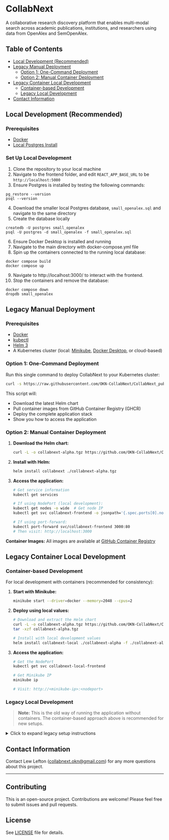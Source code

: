 # CollabNext

A collaborative research discovery platform that enables multi-modal search across academic publications, institutions, and researchers using data from OpenAlex and SemOpenAlex.

## Table of Contents
- [Local Development (Recommended)](#local-development-recommended)
- [Legacy Manual Deployment](#legacy-manual-deployment)
  - [Option 1: One-Command Deployment](#option-1-one-command-deployment)
  - [Option 2: Manual Container Deployment](#option-2-manual-container-deployment)
- [Legacy Container Local Development](#legacy-container-local-development)
  - [Container-based Development](#container-based-development)
  - [Legacy Local Development](#legacy-local-development)
- [Contact Information](#contact-information)

## Local Development (Recommended)

### Prerequisites
- [Docker](https://docs.docker.com/get-docker/)
- [Local Postgres Install](https://www.postgresql.org/download/windows/)

### Set Up Local Development
1. Clone the repository to your local machine
2. Navigate to the frontend folder, and edit `REACT_APP_BASE_URL` to be `http://localhost:5000`
3. Ensure Postgres is installed by testing the following commands:
```
pg_restore --version
psql --version
```
4. Download the smaller local Postgres database, `small_openalex.sql` and navigate to the same directory
5. Create the database locally
```
createdb -U postgres small_openalex
psql -U postgres -d small_openalex -f small_openalex.sql
```
6. Ensure Docker Desktop is installed and running
7. Navigate to the main directory with docker-compose.yml file
8. Spin up the containers connected to the running local database:
```
docker compose build
docker compose up
```
9. Navigate to http://localhost:3000/ to interact with the frontend. 
10. Stop the containers and remove the database:
```
docker compose down
dropdb small_openalex 
```



## Legacy Manual Deployment

### Prerequisites
- [Docker](https://docs.docker.com/get-docker/)
- [kubectl](https://kubernetes.io/docs/tasks/tools/)
- [Helm 3](https://helm.sh/docs/intro/install/)
- A Kubernetes cluster (local: [Minikube](https://minikube.sigs.k8s.io/docs/start/), [Docker Desktop](https://docs.docker.com/desktop/kubernetes/), or cloud-based)

### Option 1: One-Command Deployment

Run this single command to deploy CollabNext to your Kubernetes cluster:

```bash
curl -s https://raw.githubusercontent.com/OKN-CollabNext/CollabNext_public/main/scripts/deploy-from-ghcr.sh | bash
```

This script will:
- Download the latest Helm chart
- Pull container images from GitHub Container Registry (GHCR)
- Deploy the complete application stack
- Show you how to access the application

### Option 2: Manual Container Deployment

1. **Download the Helm chart:**
   ```bash
   curl -L -o collabnext-alpha.tgz https://github.com/OKN-CollabNext/CollabNext_public/releases/latest/download/collabnext-alpha-0.1.0.tgz
   ```

2. **Install with Helm:**
   ```bash
   helm install collabnext ./collabnext-alpha.tgz
   ```

3. **Access the application:**
   ```bash
   # Get service information
   kubectl get services
   
   # If using NodePort (local development):
   kubectl get nodes -o wide  # Get node IP
   kubectl get svc collabnext-frontend -o jsonpath='{.spec.ports[0].nodePort}'  # Get port
   
   # If using port-forward:
   kubectl port-forward svc/collabnext-frontend 3000:80
   # Then visit: http://localhost:3000
   ```

**Container Images:** All images are available at [GitHub Container Registry](https://github.com/orgs/OKN-CollabNext/packages?repo_name=CollabNext_public)

## Legacy Container Local Development

### Container-based Development

For local development with containers (recommended for consistency):

1. **Start with Minikube:**
   ```bash
   minikube start --driver=docker --memory=2048 --cpus=2
   ```

2. **Deploy using local values:**
   ```bash
   # Download and extract the Helm chart
   curl -L -o collabnext-alpha.tgz https://github.com/OKN-CollabNext/CollabNext_public/releases/latest/download/collabnext-alpha-0.1.0.tgz
   tar -xzf collabnext-alpha.tgz
   
   # Install with local development values
   helm install collabnext-local ./collabnext-alpha -f ./collabnext-alpha/values-local.yaml
   ```

3. **Access the application:**
   ```bash
   # Get the NodePort
   kubectl get svc collabnext-local-frontend
   
   # Get Minikube IP
   minikube ip
   
   # Visit: http://<minikube-ip>:<nodeport>
   ```

### Legacy Local Development

> **Note:** This is the old way of running the application without containers. The container-based approach above is recommended for new setups.

<details>
<summary>Click to expand legacy setup instructions</summary>

If you prefer to set up the environment manually without containers, follow these steps:

#### Quick Start Scripts (Legacy)

For Mac/Unix users:
1. Open a terminal.
2. Navigate to the project directory.
3. Run the following commands:
   ```bash
   chmod +x setup.sh  # Only needed the first time
   ./setup.sh
   ```

For Windows users:
1. Open Command Prompt.
2. Navigate to the project directory.
3. Run the following command:
   ```batch
   setup.bat
   ```

These scripts will automatically set up the backend and frontend environments and start the development servers.

#### Manual Setup (Legacy)

### Building React.js/Flask application locally:

1. **Change directory to backend**
   ```bash
   cd backend
   ```

2. **Python setup**
   - Create a virtual environment:
     ```bash
     python3 -m venv .venv
     ```
   - Activate the virtual environment:
     ```bash
     source .venv/bin/activate
     ```
   - If the above command doesn't work on Windows, try:
     ```batch
     cd .venv\Scripts
     activate
     cd ..\..
     ```

   - Install the required packages:
     ```bash
     pip install -r requirements.txt
     ```

3. **Run Flask app locally**
   - Execute the Python script containing your Flask application:
     ```bash
     python app.py
     ```

4. **Open a new terminal and change directory to frontend**
   ```bash
   cd frontend
   ```

5. **Install React app dependencies**
   - Run the following commands:
     ```bash
     npm install --legacy-peer-deps
     npm install @memgraph/orb
     ```

6. **Create `.env.local` file**
   - In the frontend folder, copy everything from `.env.example` and paste it into `.env.local`.

7. **Run React app locally**
   - Execute the start command:
     ```bash
     npm start
     ```

**Note:** If you encounter port issues on Mac, try:
- System Settings > General > AirDrop & Handoff > turn off AirPlay Receiver

</details>

## Contact Information

Contact Lew Lefton (collabnext.okn@gmail.com) for any more questions about this project.

---

## Contributing

This is an open-source project. Contributions are welcome! Please feel free to submit issues and pull requests.

## License

See [LICENSE](LICENSE) file for details.
